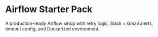 # Airflow Starter Pack

A production-ready Airflow setup with retry logic, Slack + Gmail alerts, timeout config, and Dockerized environment.
